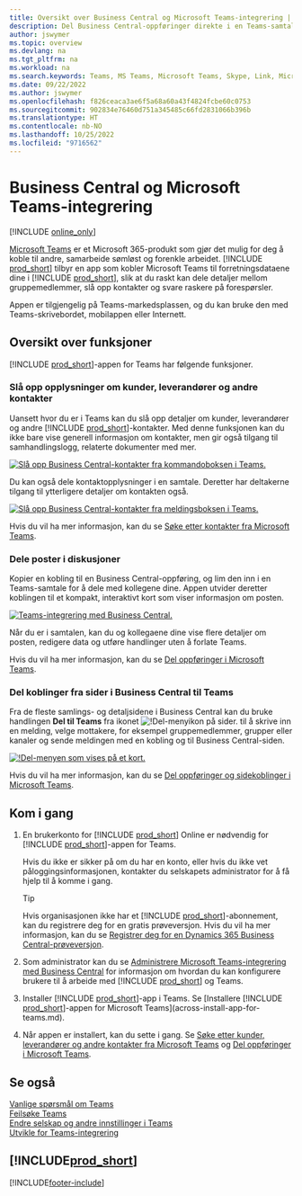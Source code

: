 ```yaml
---
title: Oversikt over Business Central og Microsoft Teams-integrering | Microsoft Docs
description: Del Business Central-oppføringer direkte i en Teams-samtale.
author: jswymer
ms.topic: overview
ms.devlang: na
ms.tgt_pltfrm: na
ms.workload: na
ms.search.keywords: Teams, MS Teams, Microsoft Teams, Skype, Link, Microsoft 365, collaborate, collaboration, teamwork
ms.date: 09/22/2022
ms.author: jswymer
ms.openlocfilehash: f826ceaca3ae6f5a68a60a43f4824fcbe60c0753
ms.sourcegitcommit: 902834e76460d751a345485c66fd2831066b396b
ms.translationtype: HT
ms.contentlocale: nb-NO
ms.lasthandoff: 10/25/2022
ms.locfileid: "9716562"
---
```

# <a name="business-central-and-microsoft-teams-integration"></a>Business Central og Microsoft Teams-integrering

[!INCLUDE [online_only](includes/online_only.md)]

[Microsoft Teams](https://www.microsoft.com/en-us/microsoft-365/microsoft-teams) er et Microsoft 365-produkt som gjør det mulig for deg å koble til andre, samarbeide sømløst og forenkle arbeidet. [!INCLUDE [prod_short](includes/prod_short.md)] tilbyr en app som kobler Microsoft Teams til forretningsdataene dine i [!INCLUDE [prod_short](includes/prod_short.md)], slik at du raskt kan dele detaljer mellom gruppemedlemmer, slå opp kontakter og svare raskere på forespørsler.

Appen er tilgjengelig på Teams-markedsplassen, og du kan bruke den med Teams-skrivebordet, mobilappen eller Internett.

## <a name="features-overview"></a>Oversikt over funksjoner

[!INCLUDE [prod_short](includes/prod_short.md)]-appen for Teams har følgende funksjoner.

### <a name="look-up-details-of-customers-vendors-and-other-contacts"></a>Slå opp opplysninger om kunder, leverandører og andre kontakter

Uansett hvor du er i Teams kan du slå opp detaljer om kunder, leverandører og andre [!INCLUDE [prod_short](includes/prod_short.md)]-kontakter. Med denne funksjonen kan du ikke bare vise generell informasjon om kontakter, men gir også tilgang til samhandlingslogg, relaterte dokumenter med mer.

 [![Slå opp Business Central-kontakter fra kommandoboksen i Teams.](media/teams-contacts-overview.png)](media/teams-contacts-overview.png#lightbox)

Du kan også dele kontaktopplysninger i en samtale. Deretter har deltakerne tilgang til ytterligere detaljer om kontakten også.

 [![Slå opp Business Central-kontakter fra meldingsboksen i Teams.](media/teams-contacts.png)](media/teams-contacts.png#lightbox)

Hvis du vil ha mer informasjon, kan du se [Søke etter kontakter fra Microsoft Teams](across-search-contacts-teams.md).

### <a name="share-records-in-conversations"></a>Dele poster i diskusjoner

Kopier en kobling til en Business Central-oppføring, og lim den inn i en Teams-samtale for å dele med kollegene dine. Appen utvider deretter koblingen til et kompakt, interaktivt kort som viser informasjon om posten.

[![Teams-integrering med Business Central.](media/teams-intro-vBC20.png)](media/teams-intro-vBC20.png#lightbox)

Når du er i samtalen, kan du og kollegaene dine vise flere detaljer om posten, redigere data og utføre handlinger uten å forlate Teams.

Hvis du vil ha mer informasjon, kan du se [Del oppføringer i Microsoft Teams](across-working-with-teams.md).

### <a name="share-links-from-pages-in-business-central-to-teams"></a>Del koblinger fra sider i Business Central til Teams

Fra de fleste samlings- og detaljsidene i Business Central kan du bruke handlingen **Del til Teams** fra ikonet ![!Del-menyikon på sider.](media/share-icon.png "Del-menyen som vises på et kort.") til å skrive inn en melding, velge mottakere, for eksempel gruppemedlemmer, grupper eller kanaler og sende meldingen med en kobling og til Business Central-siden.

[![!Del-menyen som vises på et kort.](media/teams-share-link-v2.png "Del-menyen som vises på et kort.")](media/teams-share-link-v2.png#lightbox)

<!--![!The Share menu displayed on a card.](media/teams-share-link.png "The Share menu displayed on a card.")-->

Hvis du vil ha mer informasjon, kan du se [Del oppføringer og sidekoblinger i Microsoft Teams](across-working-with-teams.md#share-link).

## <a name="get-started"></a>Kom i gang

1. En brukerkonto for [!INCLUDE [prod_short](includes/prod_short.md)] Online er nødvendig for [!INCLUDE [prod_short](includes/prod_short.md)]-appen for Teams.

    Hvis du ikke er sikker på om du har en konto, eller hvis du ikke vet påloggingsinformasjonen, kontakter du selskapets administrator for å få hjelp til å komme i gang.

    > [!TIP]
    > Hvis organisasjonen ikke har et [!INCLUDE [prod_short](includes/prod_short.md)]-abonnement, kan du registrere deg for en gratis prøveversjon. Hvis du vil ha mer informasjon, kan du se [Registrer deg for en Dynamics 365 Business Central-prøveversjon](trial-signup.md).

2. Som administrator kan du se [Administrere Microsoft Teams-integrering med Business Central](admin-teams-integration.md) for informasjon om hvordan du kan konfigurere brukere til å arbeide med [!INCLUDE [prod_short](includes/prod_short.md)] og Teams.
3. Installer [!INCLUDE [prod_short](includes/prod_short.md)]-app i Teams. Se [Installere [!INCLUDE [prod_short](includes/prod_short.md)]-appen for Microsoft Teams](across-install-app-for-teams.md).
4. Når appen er installert, kan du sette i gang. Se [Søke etter kunder, leverandører og andre kontakter fra Microsoft Teams](across-search-contacts-teams.md) og [Del oppføringer i Microsoft Teams](across-working-with-teams.md).

## <a name="see-also"></a>Se også

[Vanlige spørsmål om Teams](teams-faq.md)  
[Feilsøke Teams](admin-teams-troubleshooting.md)  
[Endre selskap og andre innstillinger i Teams](across-teams-settings.md)  
[Utvikle for Teams-integrering](/dynamics365/business-central/dev-itpro/developer/devenv-develop-for-teams)
  
## [!INCLUDE[prod_short](includes/free_trial_md.md)]  


[!INCLUDE[footer-include](includes/footer-banner.md)]